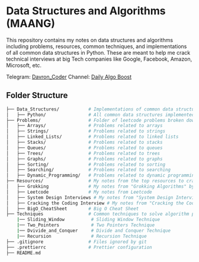 # Data Structures and Algorithms (MAANG)

This repository contains my notes on data structures and algorithms including problems, resources, common techniques, and implementations of all common data structures in Python. These are meant to help me crack technical interviews at big Tech companies like Google, Facebook, Amazon, Microsoft, etc.

Telegram: [Davron_Coder](https://t.me/davron_coder)
Channel: [Daily Algo Boost](https://t.me/+XsGrTJ_hKSM1MmE6)

## Folder Structure

```bash
├── Data_Structures/           # Implementations of common data structures & notes
│   ├── Python/                # All common data structures implemented in Python
├── Problems/                  # Folder of leetcode problems broken down by data strcuture
│   ├── Arrays/                # Problems related to arrays
│   ├── Strings/               # Problems related to strings
│   ├── Linked_Lists/          # Problems related to linked lists
│   ├── Stacks/                # Problems related to stacks
│   ├── Queues/                # Problems related to queues
│   ├── Trees/                 # Problems related to trees
│   ├── Graphs/                # Problems related to graphs
│   ├── Sorting/               # Problems related to sorting
│   ├── Searching/             # Problems related to searching
│   ├── Dynamic_Programming/   # Problems related to dynamic programming
├── Resources/                 # My notes from the top resources to crack coding interviews
│   ├── Grokking               # My notes from "Grokking Algorithms" by Aditya Bhargava
│   ├── Leetcode               # My notes from Leetcode
│   ├── System Design Interviews # My notes from "System Design Interviews" by Alex Xu
│   ├── Cracking the Coding Interview # My notes from "Cracking the Coding Interview" by Gayle Laakmann McDowell
│   ├── BigO_CheatSheet        # Big O Cheat Sheet
├── Techniques                 # Common techniques to solve algorithm problems
    |── Sliding_Window          # Sliding Window Technique
    |── Two_Pointers            # Two Pointers Technique
    |── Dvivide_and_Conquer     # Divide and Conquer Technique
    |── Recursion               # Recursion Technique
├── .gitignore                 # Files ignored by git
├── .prettierrc                # Prettier configuration
├── README.md
```
